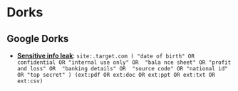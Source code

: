 # Dorks 
## Google Dorks
- **[Sensitive info leak](https://x.com/darkshadow2bd/status/1964969875996299371)**: ```site:.target.com ( "date of birth" OR confidential OR "internal use only" OR  "bala nce sheet" OR "profit and loss" OR  "banking details" OR  "source code" OR "national id" OR "top secret" ) (ext:pdf OR ext:doc OR ext:ppt OR ext:txt OR ext:csv)```
